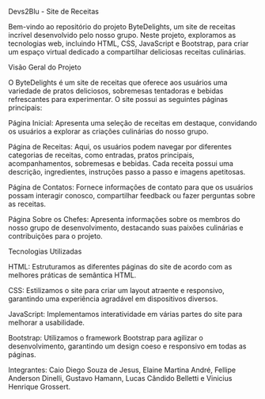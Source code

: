 Devs2Blu - Site de Receitas

Bem-vindo ao repositório do projeto ByteDelights, um site de receitas incrível desenvolvido pelo nosso grupo. Neste projeto, exploramos as tecnologias web, incluindo HTML, CSS, JavaScript e Bootstrap, para criar um espaço virtual dedicado a compartilhar deliciosas receitas culinárias. 

Visão Geral do Projeto

O ByteDelights é um site de receitas que oferece aos usuários uma variedade de pratos deliciosos, sobremesas tentadoras e bebidas refrescantes para experimentar. O site possui as seguintes páginas principais:

Página Inicial: Apresenta uma seleção de receitas em destaque, convidando os usuários a explorar as criações culinárias do nosso grupo.

Página de Receitas: Aqui, os usuários podem navegar por diferentes categorias de receitas, como entradas, pratos principais, acompanhamentos, sobremesas e bebidas. Cada receita possui uma descrição, ingredientes, instruções passo a passo e imagens apetitosas.

Página de Contatos: Fornece informações de contato para que os usuários possam interagir conosco, compartilhar feedback ou fazer perguntas sobre as receitas.

Página Sobre os Chefes: Apresenta informações sobre os membros do nosso grupo de desenvolvimento, destacando suas paixões culinárias e contribuições para o projeto.

Tecnologias Utilizadas

HTML: Estruturamos as diferentes páginas do site de acordo com as melhores práticas de semântica HTML.

CSS: Estilizamos o site para criar um layout atraente e responsivo, garantindo uma experiência agradável em dispositivos diversos.

JavaScript: Implementamos interatividade em várias partes do site para melhorar a usabilidade.

Bootstrap: Utilizamos o framework Bootstrap para agilizar o desenvolvimento, garantindo um design coeso e responsivo em todas as páginas.

Integrantes: Caio Diego Souza de Jesus, Elaine Martina André, Fellipe Anderson Dinelli, Gustavo Hamann, Lucas Cândido Belletti e Vinicius Henrique Grossert.
